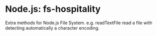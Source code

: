 # Node.js: fs-hospitality

Extra methods for Node.js File System. e.g. readTextFile read a file with detecting automatically a character encoding.
